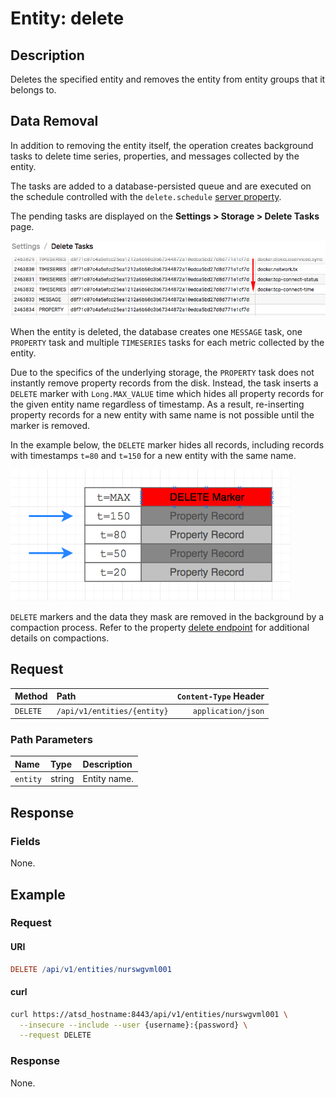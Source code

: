# Entity: delete

## Description

Deletes the specified entity and removes the entity from entity groups that it belongs to.

## Data Removal

In addition to removing the entity itself, the operation creates background tasks to delete time series, properties, and messages collected by the entity.

The tasks are added to a database-persisted queue and are executed on the schedule controlled with the `delete.schedule` [server property](../../../administration/server-properties.md#scheduled-tasks).

The pending tasks are displayed on the **Settings > Storage > Delete Tasks** page.

![](./images/delete-tasks.png)

When the entity is deleted, the database creates one `MESSAGE` task, one `PROPERTY` task and multiple `TIMESERIES` tasks for each metric collected by the entity.

Due to the specifics of the underlying storage, the `PROPERTY` task does not instantly remove property records from the disk. Instead, the task inserts a `DELETE` marker with `Long.MAX_VALUE` time which hides all property records for the given entity name regardless of timestamp. As a result, re-inserting property records for a new entity with same name is not possible until the marker is removed.

In the example below, the `DELETE` marker hides all records, including records with timestamps `t=80` and `t=150` for a new entity with the same name.

![](./images/delete-marker-entity.png)

`DELETE` markers and the data they mask are removed in the background by a compaction process. Refer to the property [delete endpoint](../../data/properties/delete.md#deletion-process) for additional details on compactions.

## Request

| Method | Path | `Content-Type` Header|
|:---|:---|---:|
| `DELETE` | `/api/v1/entities/{entity}` | `application/json` |

### Path Parameters

|**Name**|**Type**|**Description**|
|:---|:---|:---|
| `entity` |string|Entity name.|

## Response

### Fields

None.

## Example

### Request

#### URI

```elm
DELETE /api/v1/entities/nurswgvml001
```

#### curl

```bash
curl https://atsd_hostname:8443/api/v1/entities/nurswgvml001 \
  --insecure --include --user {username}:{password} \
  --request DELETE
```

### Response

None.
